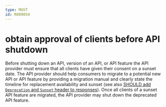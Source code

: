 ```yaml
---
type: MUST
id: R000054
---
```


# obtain approval of clients before API shutdown

Before shutting down an API, version of an API, or API feature the API provider must ensure that all clients have given their consent on a sunset date.
The API provider should help consumers to migrate to a potential new API or API feature by providing a migration manual and clearly state the timeline for replacement availability and sunset (see also [SHOULD add `Deprecation` and `Sunset` header to responses](@guidelines/R000069)).
Once all clients of a sunset API feature are migrated, the API provider may shut down the deprecated API feature.
